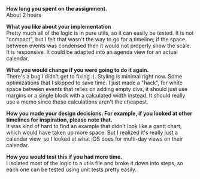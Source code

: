 **How long you spent on the assignment.**  
About 2 hours

**What you like about your implementation**  
Pretty much all of the logic is in pure utils, so it can easily be tested. It is not "compact", but I felt that wasn't the way to go for a timeline; if the space between events was condensed then it would not properly show the scale. It is responsive. It could be adapted into an agenda view for an actual calendar.

**What you would change if you were going to do it again.**  
There's a bug I didn't get to fixing :). Styling is minimal right now. Some optimizations that I skipped to save time. I just made a "hack", for white space between events that relies on adding empty divs, it should just use margins or a single block with a calculated width instead. It should really use a memo since these calculations aren't the cheapest.

**How you made your design decisions. For example, if you looked at other timelines for inspiration, please note that.**  
It was kind of hard to find an example that didn't look like a gantt chart, which would have taken up more space. But I realized it's really just a calendar view, so I looked at what iOS does for multi-day views on their calendar.

**How you would test this if you had more time.**  
I isolated most of the logic to a utils file and broke it down into steps, so each one can be tested using unit tests pretty easily.
